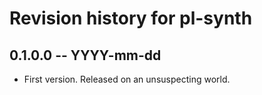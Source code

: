 # Revision history for pl-synth

## 0.1.0.0 -- YYYY-mm-dd

* First version. Released on an unsuspecting world.
